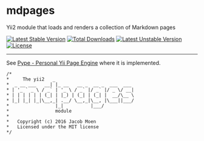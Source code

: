 # mdpages
Yii2 module that loads and renders a collection of Markdown pages

[![Latest Stable Version](https://poser.pugx.org/jacmoe/yii2-mdpages-module/v/stable)](https://packagist.org/packages/jacmoe/yii2-mdpages-module)
[![Total Downloads](https://poser.pugx.org/jacmoe/yii2-mdpages-module/downloads)](https://packagist.org/packages/jacmoe/yii2-mdpages-module)
[![Latest Unstable Version](https://poser.pugx.org/jacmoe/yii2-mdpages-module/v/unstable)](https://packagist.org/packages/jacmoe/yii2-mdpages-module)
[![License](https://poser.pugx.org/jacmoe/yii2-mdpages-module/license)](https://packagist.org/packages/jacmoe/yii2-mdpages-module)


--------------------

See [Pype - Personal Yii Page Engine](https://pype.jacmoe.dk/) where it is implemented.

```
/*
*     The yii2   _
*  _ __ ___   __| |_ __   __ _  __ _  ___  ___
* | '_ ` _ \ / _` | '_ \ / _` |/ _` |/ _ \/ __|
* | | | | | | (_| | |_) | (_| | (_| |  __/\__ \
* |_| |_| |_|\__,_| .__/ \__,_|\__, |\___||___/
*                 |_|          |___/
*                 module
*
*	Copyright (c) 2016 Jacob Moen
*	Licensed under the MIT license
*/
```
